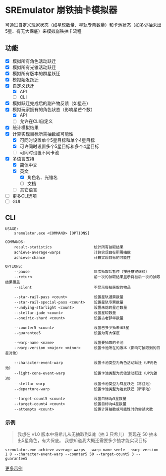 # SREmulator 崩铁抽卡模拟器
可通过自定义玩家状态（如星琼数量、星轨专票数量）和卡池状态（如多少抽未出5星、有无大保底）来模拟崩铁抽卡流程

## 功能
- [x] 模拟所有角色活动跃迁
- [x] 模拟所有光锥活动跃迁
- [x] 模拟所有版本的群星跃迁
- [x] 模拟始发跃迁
- [x] 自定义跃迁
    - [x] API
    - [ ] CLI
- [x] 模拟跃迁完成后的副产物反馈（如星芒）
- [x] 模拟玩家拥有的角色状态（影响星芒个数）
    - [x] API
    - [ ] 允许在CLI自定义
- [x] 统计模拟结果
- [x] 计算实现目标所需抽数或可能性
    - [x] 可同时设置单个5星目标和单个4星目标
    - [x] 可许同时设置多个5星目标和多个4星目标
    - [ ] 可同时设置不同卡池
- [x] 多语言支持
    - [x] 简体中文
    - [x] 英文
        - [x] 角色名、光锥名
        - [ ] 文档
    - [ ] 其它语言
- [ ] 更多CLI选项 
- [ ] GUI

## CLI
```
USAGE:
    sremulator.exe <COMMAND> [OPTIONS]

COMMANDS:
    result-statistics                   统计所有抽取结果
    achieve-average-warps               计算实现目标所需抽数
    achieve-chance                      计算实现目标的可能性

OPTIONS:
    --pause                             每次抽取后暂停（按任意键继续）
    --return                            前一次的抽取结果显示将被后一次的抽取结果覆盖
    --silent                            不显示每抽获取的物品

    --star-rail-pass <count>            设置星轨通票数量
    --star-rail-special-pass <count>    设置星轨专票数量
    --undying-starlight <count>         设置未熄的星芒数量
    --stellar-jade <count>              设置星琼数量
    --oneiric-shard <count>             设置古老梦华数量

    --counter5 <count>                  设置已多少抽未出5星
    --guarantee5                        设置为有大保底

    --warp-name <name>                  设置要抽取的卡池
    --warp-version <major> <minor>      设置卡池所在的版本（影响可抽取到的四星对象）

    --character-event-warp              设置卡池类型为角色活动跃迁（UP角色池）
    --light-cone-event-warp             设置卡池类型为光锥活动跃迁（UP光锥池）
    --stellar-warp                      设置卡池类型为群星跃迁（常驻池）
    --departure-warp                    设置卡池类型为始发跃迁（新手池）

    --target-count5 <count>             设置目标Up5星数量
    --target-count4 <count>             设置目标Up4星数量
    --attempts <count>                  设置计算抽数或可能性时的尝试次数
```

### 示例
> 我想在 v1.0 版本中将希儿从无抽取到2魂（抽 3 只希儿）
> 我现在 50 抽未出5星角色，有大保底。
> 我想知道我大概还需要多少抽才能实现目标
```
sremulator.exe achieve-average-warps --warp-name seele --warp-version 1 0 --character-event-warp --counter5 50 --target-count5 3 --guarantee5
```
[更多示例](Examples/)